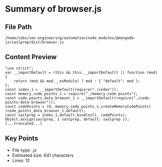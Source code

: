 # Summary of browser.js
  
## File Path
`/home/tabs/seo-engineering/automation/node_modules/@mongodb-js/saslprep/dist/browser.js`

## Content Preview
```
"use strict";
var __importDefault = (this && this.__importDefault) || function (mod) {
    return (mod && mod.__esModule) ? mod : { "default": mod };
};
const index_1 = __importDefault(require("./index"));
const memory_code_points_1 = require("./memory-code-points");
const code_points_data_browser_1 = __importDefault(require("./code-points-data-browser"));
const codePoints = (0, memory_code_points_1.createMemoryCodePoints)(code_points_data_browser_1.default);
const saslprep = index_1.default.bind(null, codePoints);
Object.assign(saslprep, { saslprep, default: saslprep });
[...truncated...]
```

## Key Points
- File type: .js
- Estimated size: 641 characters
- Lines: 12
